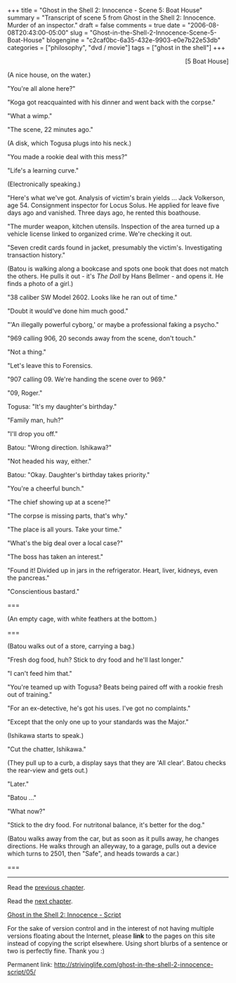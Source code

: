 +++
title = "Ghost in the Shell 2: Innocence - Scene 5: Boat House"
summary = "Transcript of scene 5 from Ghost in the Shell 2: Innocence.  Murder of an inspector."
draft = false
comments = true
date = "2006-08-08T20:43:00-05:00"
slug = "Ghost-in-the-Shell-2-Innocence-Scene-5-Boat-House"
blogengine = "c2caf0bc-6a35-432e-9903-e0e7b22e53db"
categories = ["philosophy", "dvd / movie"]
tags = ["ghost in the shell"]
+++

<p style="text-align: right">
[5 Boat House]
</p>
<p>
(A nice house, on the water.)
</p>
<p>
&quot;You&#39;re all alone here?&quot;
</p>
<p>
&quot;Koga got reacquainted with his dinner and went back with the corpse.&quot;
</p>
<p>
&quot;What a wimp.&quot;
</p>
<!--more-->
<p>
&quot;The scene, 22 minutes ago.&quot;
</p>
<p>
(A disk, which Togusa plugs into his neck.)
</p>
<p>
&quot;You made a rookie deal with this mess?&quot;
</p>
<p>
&quot;Life&#39;s a learning curve.&quot;
</p>
<!--adsense-->
<p>
(Electronically speaking.)
</p>
<p>
&quot;Here&#39;s what we&#39;ve got. Analysis of victim&#39;s brain yields ... Jack Volkerson, age 54. Consignment inspector for Locus Solus. He applied for leave five days ago and vanished. Three days ago, he rented this boathouse.
</p>
<p>
&quot;The murder weapon, kitchen utensils. Inspection of the area turned up a vehicle license linked to organized crime. We&#39;re checking it out.
</p>
<p>
&quot;Seven credit cards found in jacket, presumably the victim&#39;s. Investigating transaction history.&quot;
</p>
<p>
(Batou is walking along a bookcase and spots one book that does not match the others.  He pulls it out - it&#39;s <em>The Doll</em> by Hans Bellmer - and opens it. He finds a photo of a girl.)
</p>
<p>
&quot;38 caliber SW Model 2602. Looks like he ran out of time.&quot;
</p>
<p>
&quot;Doubt it would&#39;ve done him much good.&quot;
</p>
<p>
&quot;&#39;An illegally powerful cyborg,&#39; or maybe a professional faking a psycho.&quot;
</p>
<p>
&quot;969 calling 906, 20 seconds away from the scene, don&#39;t touch.&quot;
</p>
<p>
&quot;Not a thing.&quot;
</p>
<p>
&quot;Let&#39;s leave this to Forensics.
</p>
<p>
&quot;907 calling 09. We&#39;re handing the scene over to 969.&quot;
</p>
<p>
&quot;09, Roger.&quot;
</p>
<p>
Togusa: &quot;It&#39;s my daughter&#39;s birthday.&quot;
</p>
<p>
&quot;Family man, huh?&quot;
</p>
<p>
&quot;I&#39;ll drop you off.&quot;
</p>
<p>
Batou: &quot;Wrong direction. Ishikawa?&quot;
</p>
<p>
&quot;Not headed his way, either.&quot;
</p>
<p>
Batou: &quot;Okay. Daughter&#39;s birthday takes priority.&quot;
</p>
<p>
&quot;You&#39;re a cheerful bunch.&quot;
</p>
<p>
&quot;The chief showing up at a scene?&quot;
</p>
<p>
&quot;The corpse is missing parts, that&#39;s why.&quot;
</p>
<p>
&quot;The place is all yours. Take your time.&quot;
</p>
<p>
&quot;What&#39;s the big deal over a local case?&quot;
</p>
<p>
&quot;The boss has taken an interest.&quot;
</p>
<p>
&quot;Found it! Divided up in jars in the refrigerator. Heart, liver, kidneys, even the pancreas.&quot;
</p>
<p>
&quot;Conscientious bastard.&quot;
</p>
<p>
===
</p>
<p>
(An empty cage, with white feathers at the bottom.)
</p>
<p>
===
</p>
<p>
(Batou walks out of a store, carrying a bag.)
</p>
<p>
&quot;Fresh dog food, huh? Stick to dry food and he&#39;ll last longer.&quot;
</p>
<p>
&quot;I can&#39;t feed him that.&quot;
</p>
<p>
&quot;You&#39;re teamed up with Togusa? Beats being paired off with a rookie fresh out of training.&quot;
</p>
<p>
&quot;For an ex-detective, he&#39;s got his uses. I&#39;ve got no complaints.&quot;
</p>
<p>
&quot;Except that the only one up to your standards was the Major.&quot;
</p>
<p>
(Ishikawa starts to speak.)
</p>
<p>
&quot;Cut the chatter, Ishikawa.&quot;
</p>
<p>
(They pull up to a curb, a display says that they are &#39;All clear&#39;.  Batou checks the rear-view and gets out.)
</p>
<p>
&quot;Later.&quot;
</p>
<p>
&quot;Batou ...&quot;
</p>
<p>
&quot;What now?&quot;
</p>
<p>
&quot;Stick to the dry food. For nutritonal balance, it&#39;s better for the dog.&quot;
</p>
<p>
(Batou walks away from the car, but as soon as it pulls away, he changes directions.  He walks through an alleyway, to a garage, pulls out a device which turns to 2501, then &quot;Safe&quot;, and heads towards a car.)
</p>
<p>
===
</p>
<hr />
<p>
Read the <a href="/ghost-in-the-shell-2-innocence-script/04/">previous chapter</a>.
</p>
<p>
Read the <a href="/ghost-in-the-shell-2-innocence-script/06/">next chapter</a>.
</p>
<p>
<a href="/ghost-in-the-shell-2-innocence-script/">Ghost in the Shell 2: Innocence - Script</a>
</p>
<div class="tip">
<p>
For the sake of version control and in the interest of not having multiple versions floating about the Internet, please <strong>link</strong> to the pages on this site instead of copying the script elsewhere. Using short blurbs of a sentence or two is perfectly fine.  Thank you :)
</p>
<p>
Permanent link: <a href="/ghost-in-the-shell-2-innocence-script/05/">http://strivinglife.com/ghost-in-the-shell-2-innocence-script/05/</a>
</p>
</div>

